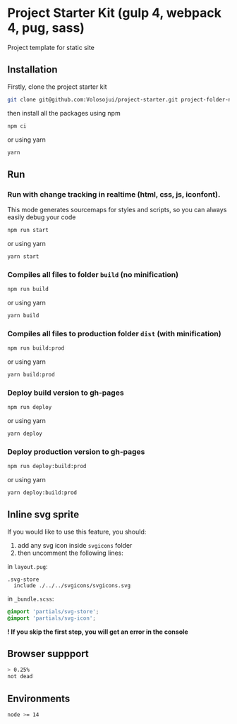 # Project Starter Kit (gulp 4, webpack 4, pug, sass)

Project template for static site

## Installation

Firstly, clone the project starter kit

```bash
git clone git@github.com:Volosojui/project-starter.git project-folder-name && cd project-folder-name
```

then install all the packages using npm

```bash
npm ci
```

or using yarn

```bash
yarn
```

## Run

### Run with change tracking in realtime (html, css, js, iconfont).

This mode generates sourcemaps for styles and scripts, so you can always easily debug your code

```bash
npm run start
```

or using yarn

```bash
yarn start
```

### Compiles all files to folder `build` (no minification)

```bash
npm run build
```

or using yarn

```bash
yarn build
```

### Compiles all files to production folder `dist` (with minification)

```bash
npm run build:prod
```

or using yarn

```bash
yarn build:prod
```

### Deploy build version to gh-pages

```bash
npm run deploy
```

or using yarn

```bash
yarn deploy
```

### Deploy production version to gh-pages

```bash
npm run deploy:build:prod
```

or using yarn

```bash
yarn deploy:build:prod
```

## Inline svg sprite

If you would like to use this feature, you should:
1) add any svg icon inside `svgicons` folder
2) then uncomment the following lines:

in `layout.pug`:

```jade
.svg-store
  include ./../../svgicons/svgicons.svg
```

in `_bundle.scss`:

```css
@import 'partials/svg-store';
@import 'partials/svg-icon';
```

__! If you skip the first step, you will get an error in the console__

## Browser suppport

```bash
> 0.25%
not dead
```

## Environments

```bash
node >= 14
```